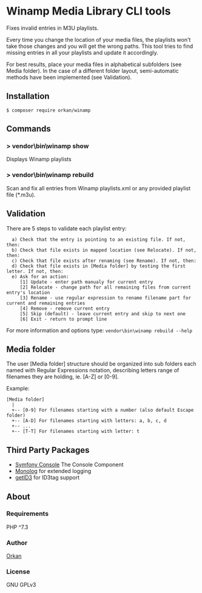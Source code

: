 # Winamp Media Library CLI tools
Fixes invalid entries in M3U playlists. 

Every time you change the location of your media files, the playlists
won't take those changes and you will get the wrong paths. This tool tries
to find missing entries in all your playlists and update it accordingly.

For best results, place your media files in alphabetical subfolders
(see Media folder). In the case of a different folder layout,
semi-automatic methods have been implemented (see Validation).

## Installation
`$ composer require orkan/winamp`

## Commands
### > vendor\bin\winamp show
Displays Winamp playlists

### > vendor\bin\winamp rebuild
Scan and fix all entries from Winamp playlists.xml or any provided playlist file (*.m3u). 

## Validation
There are 5 steps to validate each playlist entry:

```
  a) Check that the entry is pointing to an existing file. If not, then:
  b) Check that file exists in mapped location (see Relocate). If not, then:
  c) Check that file exists after renaming (see Rename). If not, then:
  d) Check that file exists in [Media folder] by testing the first letter. If not, then:
  e) Ask for an action:
     [1] Update - enter path manualy for current entry
     [2] Relocate - change path for all remaining files from current entry's location
     [3] Rename - use regular expression to rename filename part for current and remaining entries
     [4] Remove - remove current entry
     [5] Skip (default) - leave current entry and skip to next one
     [6] Exit - return to prompt line
```

For more information and options type: `vendor\bin\winamp rebuild --help`

## Media folder
The user [Media folder] structure should be organized into sub folders each named with Regular Expressions notation, describing letters range of filenames they are holding, ie. [A-Z] or [0-9].

Example:

```
[Media folder]
  |
  +-- [0-9] For filenames starting with a number (also default Escape folder)
  +-- [A-D] For filenames starting with letters: a, b, c, d
  +-- ...
  +-- [T-T] For filenames starting with letter: t
```

## Third Party Packages
* [Symfony Console](https://symfony.com/doc/current/components/console.html) The Console Component
* [Monolog](https://github.com/Seldaek/monolog) for extended logging
* [getID3](https://www.getid3.org/) for ID3tag support

## About
### Requirements
PHP  ^7.3

### Author
[Orkan](https://github.com/orkan)

### License
GNU GPLv3